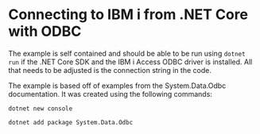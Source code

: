 # Connecting to IBM i from .NET Core with ODBC

The example is self contained and should be able to be run using `dotnet run` if
the .NET Core SDK and the IBM i Access ODBC driver is installed. All that needs
to be adjusted is the connection string in the code.

The example is based off of examples from the System.Data.Odbc
documentation. It was created using the following commands:

```
dotnet new console

dotnet add package System.Data.Odbc
```
